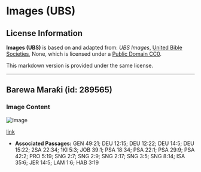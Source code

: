 # Images (UBS)

## License Information

**Images (UBS)** is based on and adapted from: _UBS Images_, [United Bible Societies](https://unitedbiblesocieties.org/), None, which is licensed under a [Public Domain CC0](https://creativecommons.org/public-domain/cc0/).

This markdown version is provided under the same license.



--------------------------------

## Barewa Maraƙi (id: 289565)

### Image Content

![Image](https://cdn.aquifer.bible/aquifer-content/resources/Media/WEB-0212_fallow_deer.jpg)

[link](https://cdn.aquifer.bible/aquifer-content/resources/Media/WEB-0212_fallow_deer.jpg)

* **Associated Passages:** GEN 49:21; DEU 12:15; DEU 12:22; DEU 14:5; DEU 15:22; 2SA 22:34; 1KI 5:3; JOB 39:1; PSA 18:34; PSA 22:1; PSA 29:9; PSA 42:2; PRO 5:19; SNG 2:7; SNG 2:9; SNG 2:17; SNG 3:5; SNG 8:14; ISA 35:6; JER 14:5; LAM 1:6; HAB 3:19

